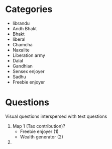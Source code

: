 # Categories
- librandu
- Andh Bhakt
- Bhakt
- liberal
- Chamcha
- Naxalite
- Liberation army
- Dalal
- Gandhian
- Sensex enjoyer
- Sadhu
- Freebie enjoyer


# Questions

Visual questions interspersed with text questions

1. Map 1 (Tax contribution)?
    - Freebie enjoyer (1)
    - Wealth generator (2)
2. 



